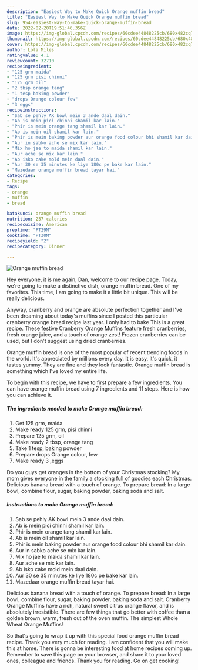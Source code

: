 ```yaml
---
description: "Easiest Way to Make Quick Orange muffin bread"
title: "Easiest Way to Make Quick Orange muffin bread"
slug: 954-easiest-way-to-make-quick-orange-muffin-bread
date: 2022-02-20T19:51:46.356Z
image: https://img-global.cpcdn.com/recipes/60cdee44848225cb/680x482cq70/orange-muffin-bread-recipe-main-photo.jpg
thumbnail: https://img-global.cpcdn.com/recipes/60cdee44848225cb/680x482cq70/orange-muffin-bread-recipe-main-photo.jpg
cover: https://img-global.cpcdn.com/recipes/60cdee44848225cb/680x482cq70/orange-muffin-bread-recipe-main-photo.jpg
author: Lola Miles
ratingvalue: 4.1
reviewcount: 32710
recipeingredient:
- "125 grm maida"
- "125 grm pisi chinni"
- "125 grm oil"
- "2 tbsp orange tang"
- "1 tesp baking powder"
- "drops Orange colour few"
- "3 eggs"
recipeinstructions:
- "Sab se pehly AK bowl mein 3 ande daal dain."
- "Ab is mein pici chinni shamil kar lain."
- "Phir is mein orange tang shamil kar lain."
- "Ab is mein oil shamil kar lain."
- "Phir is mein baking powder aur orange food colour bhi shamil kar dain."
- "Aur in sabko ache se mix kar lain."
- "Mix ho jae to maida shamil kar lain."
- "Aur ache se mix kar lain."
- "Ab isko cake mold mein daal dain."
- "Aur 30 se 35 minutes ke liye 180c pe bake kar lain."
- "Mazedaar orange muffin bread tayar hai."
categories:
- Recipe
tags:
- orange
- muffin
- bread

katakunci: orange muffin bread 
nutrition: 257 calories
recipecuisine: American
preptime: "PT29M"
cooktime: "PT30M"
recipeyield: "2"
recipecategory: Dinner

---
```



![Orange muffin bread](https://img-global.cpcdn.com/recipes/60cdee44848225cb/680x482cq70/orange-muffin-bread-recipe-main-photo.jpg)

Hey everyone, it is me again, Dan, welcome to our recipe page. Today, we're going to make a distinctive dish, orange muffin bread. One of my favorites. This time, I am going to make it a little bit unique. This will be really delicious.

Anyway, cranberry and orange are absolute perfection together and I&#39;ve been dreaming about today&#39;s muffins since I posted this particular cranberry orange bread recipe last year. I only had to bake This is a great recipe. These festive Cranberry Orange Muffins feature fresh cranberries, fresh orange juice, and a touch of orange zest! Frozen cranberries can be used, but I don&#39;t suggest using dried cranberries.

Orange muffin bread is one of the most popular of recent trending foods in the world. It's appreciated by millions every day. It is easy, it's quick, it tastes yummy. They are fine and they look fantastic. Orange muffin bread is something which I've loved my entire life.


To begin with this recipe, we have to first prepare a few ingredients. You can have orange muffin bread using 7 ingredients and 11 steps. Here is how you can achieve it.

<!--inarticleads1-->

##### The ingredients needed to make Orange muffin bread:

1. Get 125 grm, maida
1. Make ready 125 grm, pisi chinni
1. Prepare 125 grm, oil
1. Make ready 2 tbsp, orange tang
1. Take 1 tesp, baking powder
1. Prepare drops Orange colour, few
1. Make ready 3 ,eggs


Do you guys get oranges in the bottom of your Christmas stocking? My mom gives everyone in the family a stocking full of goodies each Christmas. Delicious banana bread with a touch of orange. To prepare bread: In a large bowl, combine flour, sugar, baking powder, baking soda and salt. 

<!--inarticleads2-->

##### Instructions to make Orange muffin bread:

1. Sab se pehly AK bowl mein 3 ande daal dain.
1. Ab is mein pici chinni shamil kar lain.
1. Phir is mein orange tang shamil kar lain.
1. Ab is mein oil shamil kar lain.
1. Phir is mein baking powder aur orange food colour bhi shamil kar dain.
1. Aur in sabko ache se mix kar lain.
1. Mix ho jae to maida shamil kar lain.
1. Aur ache se mix kar lain.
1. Ab isko cake mold mein daal dain.
1. Aur 30 se 35 minutes ke liye 180c pe bake kar lain.
1. Mazedaar orange muffin bread tayar hai.


Delicious banana bread with a touch of orange. To prepare bread: In a large bowl, combine flour, sugar, baking powder, baking soda and salt. Cranberry Orange Muffins have a rich, natural sweet citrus orange flavor, and is absolutely irresistible. There are few things that go better with coffee than a golden brown, warm, fresh out of the oven muffin. The simplest Whole Wheat Orange Muffins! 

So that's going to wrap it up with this special food orange muffin bread recipe. Thank you very much for reading. I am confident that you will make this at home. There is gonna be interesting food at home recipes coming up. Remember to save this page on your browser, and share it to your loved ones, colleague and friends. Thank you for reading. Go on get cooking!
